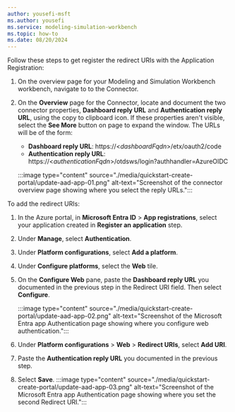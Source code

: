 ```yaml
---
author: yousefi-msft
ms.author: yousefi
ms.service: modeling-simulation-workbench
ms.topic: how-to
ms.date: 08/20/2024
---
```


Follow these steps to get register the redirect URIs with the Application Registration:

1. On the overview page for your Modeling and Simulation Workbench workbench, navigate to to the Connector.

1. On the **Overview** page for the Connector, locate and document the two connector properties, **Dashboard reply URL** and **Authentication reply URL**, using the copy to clipboard icon. If these properties aren't visible, select the **See More** button on page to expand the window. The URLs will be of the form:
   * **Dashboard reply URL**: https://<*dashboardFqdn*>/etx/oauth2/code
   * **Authentication reply URL**: https://<*authenticationFqdn*>/otdsws/login?authhandler=AzureOIDC

   :::image type="content" source="./media/quickstart-create-portal/update-aad-app-01.png" alt-text="Screenshot of the connector overview page showing where you select the reply URLs.":::

To add the redirect URIs:

1. In the Azure portal, in **Microsoft Entra ID** > **App registrations**, select your application created in **Register an application** step.

1. Under **Manage**, select **Authentication**.

1. Under **Platform configurations**, select **Add a platform**.

1. Under **Configure platforms**, select the **Web** tile.

1. On the **Configure Web** pane, paste the **Dashboard reply URL** you documented in the previous step in the Redirect URI field. Then select **Configure**.

   :::image type="content" source="./media/quickstart-create-portal/update-aad-app-02.png" alt-text="Screenshot of the Microsoft Entra app Authentication page showing where you configure web authentication.":::

1. Under **Platform configurations** > **Web** > **Redirect URIs**, select **Add URI**.

1. Paste the **Authentication reply URL** you documented in the previous step.

1. Select **Save**.
   :::image type="content" source="./media/quickstart-create-portal/update-aad-app-03.png" alt-text="Screenshot of the Microsoft Entra app Authentication page showing where you set the second Redirect URI.":::
